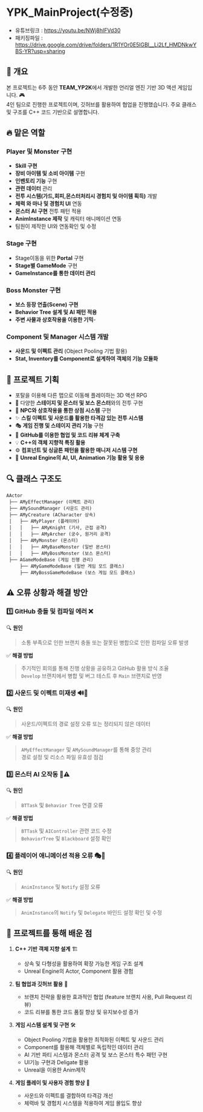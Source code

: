 # YPK_MainProject(수정중)</br>
- 유튜브링크 : https://youtu.be/NWj8hIFVd30</br>
- 패키징파일 : https://drive.google.com/drive/folders/1R1YOr0E5lGBl__Li2Lf_HMDNkwYBS-YR?usp=sharing</br>

## 📝 개요
본 프로젝트는 6주 동안 **TEAM_YP2K**에서 개발한 언리얼 엔진 기반 3D 액션 게임입니다. 🎮  
4인 팀으로 진행한 프로젝트이며, 깃허브를 활용하여 협업을 진행했습니다. 주요 클래스 및 구조를 C++ 코드 기반으로 설명합니다.

## 🔥 맡은 역할

### Player 및 Monster 구현
- **Skill 구현**
- **장비 아이템 및 소비 아이템** 구현
- **인벤토리 기능** 구현
- **관련 데이터** 관리
- **전투 시스템(가드,회피,몬스터처리시 경험치 및 아이템 획득)** 개발
- **체력 와 마나 및 경험치 UI** 연동
- **몬스터 AI 구현** 전투 패턴 적용
- **AnimInstance 제작** 및 캐릭터 애니메이션 연동
- 팀원이 제작한 UI와 연동확인 및 수정

### Stage 구현
- Stage이동을 위한 **Portal** 구현
- **Stage별 GameMode** 구현
- **GameInstance를 통한 데이터 관리**

### Boss Monster 구현
- **보스 등장 연출(Scene) 구현**
- **Behavior Tree 설계 및 AI 패턴 적용**
- **주변 사물과 상호작용을 이용한 기믹**-

### Component 및 Manager 시스템 개발
- **사운드 및 이펙트 관리** (Object Pooling 기법 활용)
- **Stat, Inventory를 Component로 설계하여 객체의 기능 모듈화**

## 🎯 프로젝트 기획
- 포탈을 이용해 다른 맵으로 이동해 플레이하는 3D 액션 RPG
- 👾 다양한 **스테이지 및 몬스터 및 보스 몬스터**와의 전투 구현
- 🛒 **NPC와 상호작용을 통한 상점 시스템** 구현
- ✨ **스킬 이펙트 및 사운드를 활용한 타격감 있는 전투 시스템**
- 🎭 **게임 진행 및 스테이지 관리 기능** 구현
- 🔗 **GitHub를 이용한 협업 및 코드 리뷰 체계 구축**
- 💡 **C++의 객체 지향적 특징 활용**
- ⚙️ **컴포넌트 및 싱글톤 패턴을 활용한 매니저 시스템 구현**
- 🧠 **Unreal Engine의 AI, UI, Animation 기능 활용 및 응용**

## 🔍 클래스 구조도
```
AActor
 ├── AMyEffectManager (이펙트 관리)
 ├── AMySoundManager (사운드 관리)
 ├── AMyCreature (ACharacter 상속)
 │   ├── AMyPlayer (플레이어)
 │   │   ├── AMyKnight (기사, 근접 공격)
 │   │   ├── AMyArcher (궁수, 원거리 공격)
 │   ├── AMyMonster (몬스터)
 │   │   ├── AMyBaseMonster (일반 몬스터)
 │   │   ├── AMyBossMonster (보스 몬스터)
 ├── AGameModeBase (게임 진행 관리)
     ├── AMyGameModeBase (일반 게임 모드 클래스)
     ├── AMyBossGameModeBase (보스 게임 모드 클래스)

```
## ⚠️ 오류 상황과 해결 방안

### 1️⃣ GitHub 충돌 및 컴파일 에러 ❌  
🔍 **원인**</br>
>소통 부족으로 인한 브랜치 충돌 또는 잘못된 병합으로 인한 컴파일 오류 발생  

✅ **해결 방법**  
>주기적인 회의를 통해 진행 상황을 공유하고 GitHub 활용 방식 조율  
>`Develop` 브랜치에서 병합 및 버그 테스트 후 `Main` 브랜치로 반영  

### 2️⃣ 사운드 및 이펙트 미재생 🔊🚫  
🔍 **원인**  
>사운드/이펙트의 경로 설정 오류 또는 정리되지 않은 데이터  

✅ **해결 방법**  
>`AMyEffectManager` 및 `AMySoundManager`를 통해 중앙 관리  
>경로 설정 및 리소스 파일 유효성 점검  

### 3️⃣ 몬스터 AI 오작동 👾⚠️  
🔍 **원인**  
>`BTTask` 및 `Behavior Tree` 연결 오류  

✅ **해결 방법**  
>`BTTask` 및 `AIController` 관련 코드 수정  
>`BehaviorTree` 및 `Blackboard` 설정 확인  

### 4️⃣ 플레이어 애니메이션 적용 오류 🎭🚫  
🔍 **원인**  
>`AnimInstance` 및 `Notify` 설정 오류  

✅ **해결 방법**  
>`AnimInstance`의 `Notify` 및 `Delegate` 바인드 설정 확인 및 수정  

## 🚀 프로젝트를 통해 배운 점
1. **C++ 기반 객체 지향 설계** 🏗️
   - 상속 및 다형성을 활용하여 확장 가능한 게임 구조 설계
   - Unreal Engine의 Actor, Component 활용 경험

2. **팀 협업과 깃허브 활용** 🤝
   - 브랜치 전략을 활용한 효과적인 협업 (feature 브랜치 사용, Pull Request 리뷰)
   - 코드 리뷰를 통한 코드 품질 향상 및 유지보수성 증가

3. **게임 시스템 설계 및 구현** 🛠️
   - Object Pooling 기법을 활용한 최적화된 이펙트 및 사운드 관리
   - Component를 활용해 객체별로 독립적인 데이터 관리
   - AI 기반 파티 시스템과 몬스터 공격 및 보스 몬스터 특수 패턴 구현
   - UI기능 구현과 Deligate 활용
   - Unreal을 이용한 Anim제작

4. **게임 플레이 및 사용자 경험 향상** 🎨
   - 사운드와 이펙트를 결합하여 타격감 개선
   - 체력바 및 경험치 시스템을 적용하여 게임 몰입도 향상
